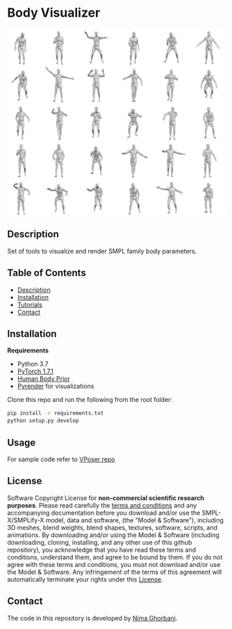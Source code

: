 # Body Visualizer
![alt text](data/support_data/vposer_samples.png "Novel Human Poses Sampled From the VPoser.")
## Description
Set of tools to visualize and render SMPL family body parameters.

## Table of Contents
  * [Description](#description)
  * [Installation](#installation)
  * [Tutorials](#tutorials)
  * [Contact](#contact)

## Installation
**Requirements**
- Python 3.7
- [PyTorch 1.7.1](https://pytorch.org/get-started)
- [Human Body Prior](https://github.com/nghorbani/human_body_prior)
- [Pyrender](https://pyrender.readthedocs.io/en/latest/install/index.html#osmesa) for visualizations

Clone this repo and run the following from the root folder:
```bash
pip install -r requirements.txt
python setup.py develop
```

## Usage
For sample code refer to [VPoser repo](https://github.com/nghorbani/human_body_prior)

## License
Software Copyright License for **non-commercial scientific research purposes**.
Please read carefully the [terms and conditions](./LICENSE) and any accompanying documentation before you download and/or 
use the SMPL-X/SMPLify-X model, data and software, (the "Model & Software"), 
including 3D meshes, blend weights, blend shapes, textures, software, scripts, and animations. 
By downloading and/or using the Model & Software (including downloading, cloning, installing, 
and any other use of this github repository), you acknowledge that you have read these terms and conditions, 
understand them, and agree to be bound by them. If you do not agree with these terms and conditions, 
you must not download and/or use the Model & Software. Any infringement of the terms of this agreement 
will automatically terminate your rights under this [License](./LICENSE).

## Contact
The code in this repository is developed by [Nima Ghorbani](https://nghorbani.github.io/).
